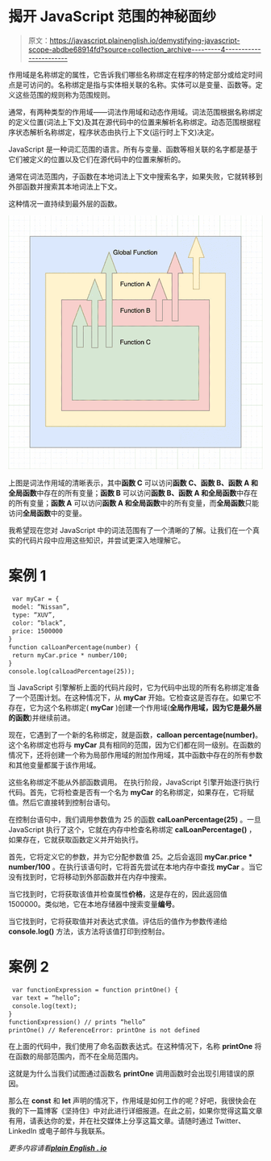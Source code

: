# 揭开 JavaScript 范围的神秘面纱

> 原文：<https://javascript.plainenglish.io/demystifying-javascript-scope-abdbe68914fd?source=collection_archive---------4----------------------->

作用域是名称绑定的属性，它告诉我们哪些名称绑定在程序的特定部分或给定时间点是可访问的。名称绑定是指与实体相关联的名称。实体可以是变量、函数等。定义这些范围的规则称为范围规则。

通常，有两种类型的作用域——词法作用域和动态作用域。词法范围根据名称绑定的定义位置(词法上下文)及其在源代码中的位置来解析名称绑定。动态范围根据程序状态解析名称绑定，程序状态由执行上下文(运行时上下文)决定。

JavaScript 是一种词汇范围的语言。所有与变量、函数等相关联的名字都是基于它们被定义的位置以及它们在源代码中的位置来解析的。

通常在词法范围内，子函数在本地词法上下文中搜索名字，如果失败，它就转移到外部函数并搜索其本地词法上下文。

这种情况一直持续到最外层的函数。

![](img/97dbeb9839776175af413c167e7528a4.png)

上图是词法作用域的清晰表示，其中**函数 C** 可以访问**函数 C、函数 B、函数 A 和全局函数**中存在的所有变量；**函数 B** 可以访问**函数 B、函数 A 和全局函数**中存在的所有变量；**函数 A** 可以访问**函数 A 和全局函数**中的所有变量，而**全局函数**只能访问**全局函数**中的变量。

我希望现在您对 JavaScript 中的词法范围有了一个清晰的了解。让我们在一个真实的代码片段中应用这些知识，并尝试更深入地理解它。

# 案例 1

```
 var myCar = {
 model: “Nissan”,
 type: “XUV”,
 color: “black”,
 price: 1500000
}
function calLoanPercentage(number) {
 return myCar.price * number/100;
}
console.log(calLoadPercentage(25)); 
```

当 JavaScript 引擎解析上面的代码片段时，它为代码中出现的所有名称绑定准备了一个范围计划。在这种情况下，从 **myCar** 开始。它检查这是否存在。如果它不存在，它为这个名称绑定( **myCar** )创建一个作用域(**全局作用域，因为它是最外层的函数**)并继续前进。

现在，它遇到了一个新的名称绑定，就是函数，**calloan percentage(number)**。这个名称绑定也将与 **myCar** 具有相同的范围，因为它们都在同一级别。在函数的情况下，还将创建一个称为局部作用域的附加作用域，其中函数中存在的所有参数和其他变量都属于该作用域。

这些名称绑定不能从外部函数调用。
在执行阶段，JavaScript 引擎开始逐行执行代码。首先，它将检查是否有一个名为 **myCar** 的名称绑定，如果存在，它将赋值。然后它直接转到控制台语句。

在控制台语句中，我们调用参数值为 25 的函数 **calLoanPercentage(25)** 。一旦 JavaScript 执行了这个，它就在内存中检查名称绑定 **calLoanPercentage()** ，如果存在，它就获取函数定义并开始执行。

首先，它将定义它的参数，并为它分配参数值 25。之后会返回 **myCar.price * number/100** 。在执行该语句时，它将首先尝试在本地内存中查找 **myCar** 。当它没有找到时，它将移动到外部函数并在内存中搜索。

当它找到时，它将获取该值并检查属性**价格**，这是存在的，因此返回值 1500000。类似地，它在本地存储器中搜索变量**编号**。

当它找到时，它将获取值并对表达式求值。评估后的值作为参数传递给 **console.log()** 方法，该方法将该值打印到控制台。

# 案例 2

```
 var functionExpression = function printOne() {
 var text = “hello”;
 console.log(text);
}
functionExpression() // prints “hello”
printOne() // ReferenceError: printOne is not defined 
```

在上面的代码中，我们使用了命名函数表达式。在这种情况下，名称 **printOne** 将在函数的局部范围内，而不在全局范围内。

这就是为什么当我们试图通过函数名 **printOne** 调用函数时会出现引用错误的原因。

那么在 **const** 和 **let** 声明的情况下，作用域是如何工作的呢？好吧，我很快会在我的下一篇博客《坚持住》中对此进行详细报道。在此之前，如果你觉得这篇文章有用，请表达你的爱，并在社交媒体上分享这篇文章。请随时通过 Twitter、LinkedIn 或电子邮件与我联系。

*更多内容请看*[***plain English . io***](http://plainenglish.io)